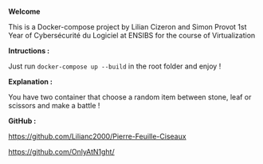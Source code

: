 __Welcome__
 
This is a Docker-compose project by Lilian Cizeron and Simon Provot
1st Year of Cybersécurité du Logiciel at ENSIBS
for the course of Virtualization

__Intructions :__

Just run `docker-compose up --build` in the root folder and enjoy !

__Explanation :__

You have two container that choose a random item between stone, leaf or scissors and make a battle !

__GitHub :__

https://github.com/Lilianc2000/Pierre-Feuille-Ciseaux

https://github.com/OnlyAtN1ght/
